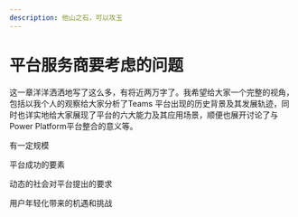 ```yaml
---
description: 他山之石，可以攻玉
---
```


# 平台服务商要考虑的问题

这一章洋洋洒洒地写了这么多，有将近两万字了。我希望给大家一个完整的视角，包括以我个人的观察给大家分析了Teams 平台出现的历史背景及其发展轨迹，同时也详实地给大家展现了平台的六大能力及其应用场景，顺便也展开讨论了与Power Platform平台整合的意义等。

有一定规模



平台成功的要素

动态的社会对平台提出的要求

用户年轻化带来的机遇和挑战





